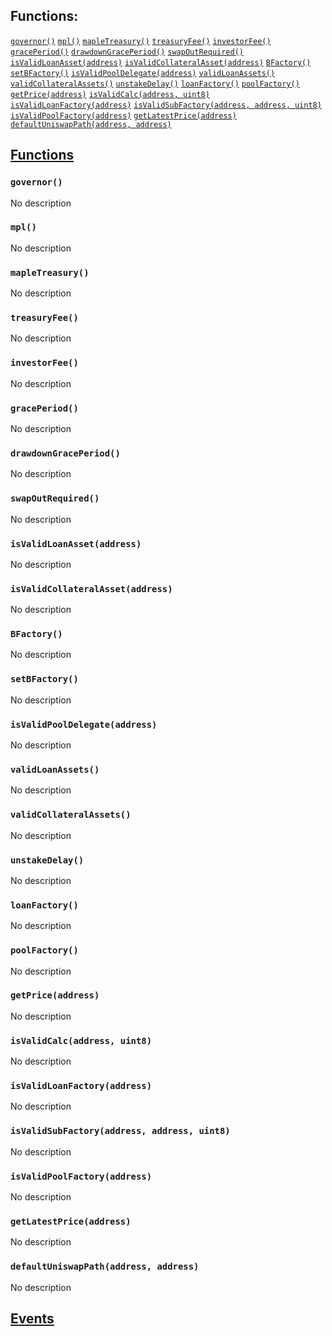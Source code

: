 

## Functions:
[`governor()`](#IGlobals-governor--)
[`mpl()`](#IGlobals-mpl--)
[`mapleTreasury()`](#IGlobals-mapleTreasury--)
[`treasuryFee()`](#IGlobals-treasuryFee--)
[`investorFee()`](#IGlobals-investorFee--)
[`gracePeriod()`](#IGlobals-gracePeriod--)
[`drawdownGracePeriod()`](#IGlobals-drawdownGracePeriod--)
[`swapOutRequired()`](#IGlobals-swapOutRequired--)
[`isValidLoanAsset(address)`](#IGlobals-isValidLoanAsset-address-)
[`isValidCollateralAsset(address)`](#IGlobals-isValidCollateralAsset-address-)
[`BFactory()`](#IGlobals-BFactory--)
[`setBFactory()`](#IGlobals-setBFactory--)
[`isValidPoolDelegate(address)`](#IGlobals-isValidPoolDelegate-address-)
[`validLoanAssets()`](#IGlobals-validLoanAssets--)
[`validCollateralAssets()`](#IGlobals-validCollateralAssets--)
[`unstakeDelay()`](#IGlobals-unstakeDelay--)
[`loanFactory()`](#IGlobals-loanFactory--)
[`poolFactory()`](#IGlobals-poolFactory--)
[`getPrice(address)`](#IGlobals-getPrice-address-)
[`isValidCalc(address, uint8)`](#IGlobals-isValidCalc-address-uint8-)
[`isValidLoanFactory(address)`](#IGlobals-isValidLoanFactory-address-)
[`isValidSubFactory(address, address, uint8)`](#IGlobals-isValidSubFactory-address-address-uint8-)
[`isValidPoolFactory(address)`](#IGlobals-isValidPoolFactory-address-)
[`getLatestPrice(address)`](#IGlobals-getLatestPrice-address-)
[`defaultUniswapPath(address, address)`](#IGlobals-defaultUniswapPath-address-address-)


## <u>Functions</u>

### `governor()`
No description

### `mpl()`
No description

### `mapleTreasury()`
No description

### `treasuryFee()`
No description

### `investorFee()`
No description

### `gracePeriod()`
No description

### `drawdownGracePeriod()`
No description

### `swapOutRequired()`
No description

### `isValidLoanAsset(address)`
No description

### `isValidCollateralAsset(address)`
No description

### `BFactory()`
No description

### `setBFactory()`
No description

### `isValidPoolDelegate(address)`
No description

### `validLoanAssets()`
No description

### `validCollateralAssets()`
No description

### `unstakeDelay()`
No description

### `loanFactory()`
No description

### `poolFactory()`
No description

### `getPrice(address)`
No description

### `isValidCalc(address, uint8)`
No description

### `isValidLoanFactory(address)`
No description

### `isValidSubFactory(address, address, uint8)`
No description

### `isValidPoolFactory(address)`
No description

### `getLatestPrice(address)`
No description

### `defaultUniswapPath(address, address)`
No description

## <u>Events</u>
